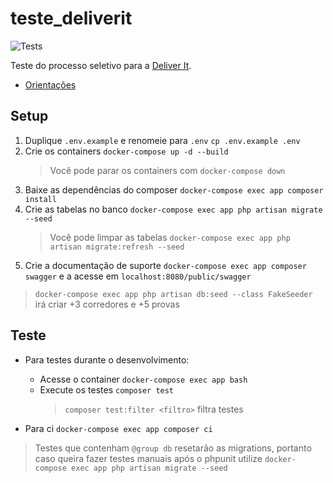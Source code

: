 # teste_deliverit

![Tests](https://github.com/nenitf/teste_deliverit/actions/workflows/tests.yml/badge.svg)

Teste do processo seletivo para a [Deliver It](http://deliverit.com.br/).

- [Orientações](orientacoes.md)

## Setup

1. Duplique `.env.example` e renomeie para `.env` ``cp .env.example .env``
2. Crie os containers ``docker-compose up -d --build``
    > Você pode parar os containers com ``docker-compose down``
3. Baixe as dependências do composer ``docker-compose exec app composer install``
4. Crie as tabelas no banco ``docker-compose exec app php artisan migrate --seed``
    > Você pode limpar as tabelas ``docker-compose exec app php artisan migrate:refresh --seed``
5. Crie a documentação de suporte ``docker-compose exec app composer swagger`` e a acesse em ``localhost:8080/public/swagger``

> `docker-compose exec app php artisan db:seed --class FakeSeeder` irá criar +3 corredores e +5 provas

## Teste

- Para testes durante o desenvolvimento:
    - Acesse o container ``docker-compose exec app bash``
    - Execute os testes ``composer test``
        > `composer test:filter <filtro>` filtra testes

- Para ci ``docker-compose exec app composer ci``

> Testes que contenham `@group db` resetarão as migrations, portanto caso queira fazer testes manuais após o phpunit utilize ``docker-compose exec app php artisan migrate --seed``
